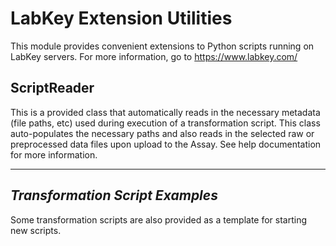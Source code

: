 # LabKey Extension Utilities
This module provides convenient extensions to Python scripts running on LabKey servers. For more information, go to https://www.labkey.com/

## ScriptReader
This is a provided class that automatically reads in the necessary metadata (file paths, etc) used during execution of a transformation script. This class auto-populates the necessary paths and also reads in the selected raw or preprocessed data files upon upload to the Assay. See help documentation for more information.

---

## *Transformation Script Examples*
Some transformation scripts are also provided as a template for starting new scripts.
